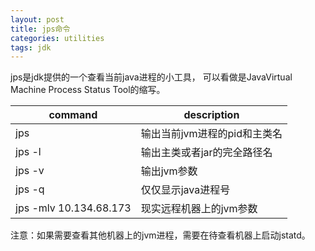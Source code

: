 ```yaml
---
layout: post
title: jps命令
categories: utilities
tags: jdk
---
```

jps是jdk提供的一个查看当前java进程的小工具， 可以看做是JavaVirtual Machine Process Status Tool的缩写。

| command | description |
|--|--|
| jps | 输出当前jvm进程的pid和主类名 |
| jps -l | 输出主类或者jar的完全路径名 |
| jps -v | 输出jvm参数 |
| jps -q | 仅仅显示java进程号 |
| jps -mlv 10.134.68.173 | 现实远程机器上的jvm参数 |

注意：如果需要查看其他机器上的jvm进程，需要在待查看机器上启动jstatd。